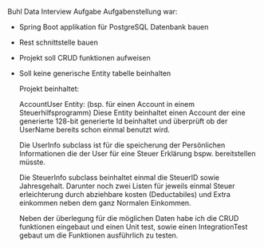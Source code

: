 Buhl Data Interview Aufgabe
Aufgabenstellung war:
- Spring Boot applikation für PostgreSQL Datenbank bauen
- Rest schnittstelle bauen
- Projekt soll CRUD funktionen aufweisen
- Soll keine generische Entity tabelle beinhalten

  Projekt beinhaltet:

  AccountUser Entity: (bsp. für einen Account in einem Steuerhilfsprogramm)
  Diese Entity beinhaltet einen Account der eine generierte 128-bit generierte Id beinhaltet
  und überprüft ob der UserName bereits schon einmal benutzt wird.

  Die UserInfo subclass ist für die speicherung der Persönlichen Informationen die der User
  für eine Steuer Erklärung bspw. bereitstellen müsste.

  Die SteuerInfo subclass beinhaltet einmal die SteuerID sowie Jahresgehalt. Darunter noch zwei
  Listen für jeweils einmal Steuer erleichterung durch abziehbare kosten (Deductabiles)
  und Extra einkommen neben dem ganz Normalen Einkommen.

  Neben der überlegung für die möglichen Daten habe ich die CRUD funktionen eingebaut und einen
  Unit test, sowie einen IntegrationTest gebaut um die Funktionen ausführlich zu testen.
  
  

